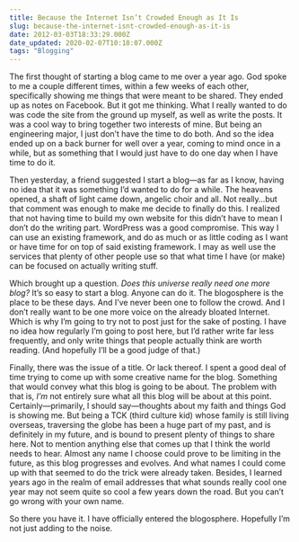 ```yaml
---
title: Because the Internet Isn’t Crowded Enough as It Is
slug: because-the-internet-isnt-crowded-enough-as-it-is
date: 2012-03-03T18:33:29.000Z
date_updated: 2020-02-07T10:18:07.000Z
tags: "Blogging"
---
```


The first thought of starting a blog came to me over a year ago. God spoke to me a couple different times, within a few weeks of each other, specifically showing me things that were meant to be shared. They ended up as notes on Facebook. But it got me thinking. What I really wanted to do was code the site from the ground up myself, as well as write the posts. It was a cool way to bring together two interests of mine. But being an engineering major, I just don’t have the time to do both. And so the idea ended up on a back burner for well over a year, coming to mind once in a while, but as something that I would just have to do one day when I have time to do it.

Then yesterday, a friend suggested I start a blog—as far as I know, having no idea that it was something I’d wanted to do for a while. The heavens opened, a shaft of light came down, angelic choir and all. Not really…but that comment was enough to make me decide to finally do this. I realized that not having time to build my own website for this didn’t have to mean I don’t do the writing part. WordPress was a good compromise. This way I can use an existing framework, and do as much or as little coding as I want or have time for on top of said existing framework. I may as well use the services that plenty of other people use so that what time I have (or make) can be focused on actually writing stuff.

Which brought up a question. *Does this universe really need one more blog?* It’s so easy to start a blog. Anyone can do it. The blogosphere is the place to be these days. And I’ve never been one to follow the crowd. And I don’t really want to be one more voice on the already bloated Internet. Which is why I’m going to try not to post just for the sake of posting. I have no idea how regularly I’m going to post here, but I’d rather write far less frequently, and only write things that people actually think are worth reading. (And hopefully I’ll be a good judge of that.)

Finally, there was the issue of a title. Or lack thereof. I spent a good deal of time trying to come up with some creative name for the blog. Something that would convey what this blog is going to be about. The problem with that is, *I’m* not entirely sure what all this blog will be about at this point. Certainly—primarily, I should say—thoughts about my faith and things God is showing me. But being a TCK (third culture kid) whose family is still living overseas, traversing the globe has been a huge part of my past, and is definitely in my future, and is bound to present plenty of things to share here. Not to mention anything else that comes up that I think the world needs to hear. Almost any name I choose could prove to be limiting in the future, as this blog progresses and evolves. And what names I could come up with that seemed to do the trick were already taken. Besides, I learned years ago in the realm of email addresses that what sounds really cool one year may not seem quite so cool a few years down the road. But you can’t go wrong with your own name.

So there you have it. I have officially entered the blogosphere. Hopefully I’m not just adding to the noise.
